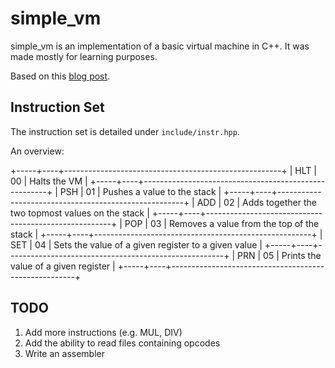 simple\_vm
==========

simple\_vm is an implementation of a basic virtual machine in C++.  It
was made mostly for learning purposes.

Based on this [blog post](http://www.blog.felixangell.com/virtual-machine-in-c/).


Instruction Set
---------------

The instruction set is detailed under ``include/instr.hpp``.

An overview:

+-----+----+------------------------------------------------------+
| HLT | 00 | Halts the VM                                         |
+-----+----+------------------------------------------------------+
| PSH | 01 | Pushes a value to the stack                          |
+-----+----+------------------------------------------------------+
| ADD | 02 | Adds together the two topmost values on the stack    |
+-----+----+------------------------------------------------------+
| POP | 03 | Removes a value from the top of the stack            |
+-----+----+------------------------------------------------------+
| SET | 04 | Sets the value of a given register to a given value  |
+-----+----+------------------------------------------------------+
| PRN | 05 | Prints the value of a given register                 |
+-----+----+------------------------------------------------------+


TODO
----

1. Add more instructions (e.g. MUL, DIV)
2. Add the ability to read files containing opcodes
3. Write an assembler

